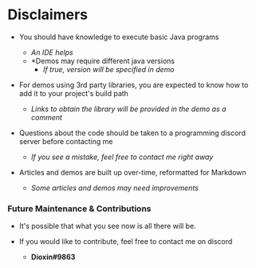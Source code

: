 # Disclaimers
* You should have knowledge to execute basic Java programs
  * *An IDE helps*
  * *Demos may require different java versions
    * *If true, version will be specified in demo*
   
* For demos using 3rd party libraries, you are expected to know how to add it to your project's build path
  * *Links to obtain the library will be provided in the demo as a comment*
   
* Questions about the code should be taken to a programming discord server before contacting me
  * *If you see a mistake, feel free to contact me right away*
   
* Articles and demos are built up over-time, reformatted for Markdown
  * *Some articles and demos may need improvements*
   
### Future Maintenance & Contributions
* It's possible that what you see now is all there will be.
 
* If you would like to contribute, feel free to contact me on discord
  * **Dioxin#9863**
     
